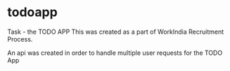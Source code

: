 # todoapp
Task - the TODO APP
This was created as a part of WorkIndia Recruitment Process.

An api was created in order to handle multiple user requests for the TODO App
